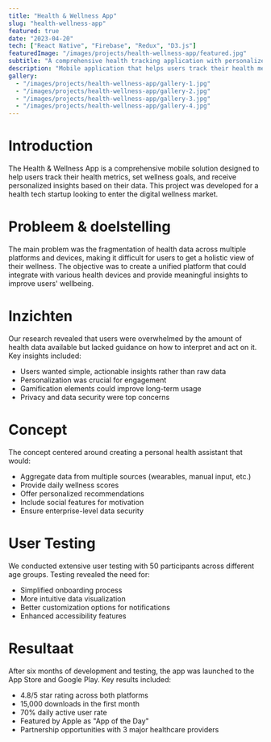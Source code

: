 ```yaml
---
title: "Health & Wellness App"
slug: "health-wellness-app"
featured: true
date: "2023-04-20"
tech: ["React Native", "Firebase", "Redux", "D3.js"]
featuredImage: "/images/projects/health-wellness-app/featured.jpg"
subtitle: "A comprehensive health tracking application with personalized insights"
description: "Mobile application that helps users track their health metrics and receive personalized wellness recommendations"
gallery:
  - "/images/projects/health-wellness-app/gallery-1.jpg"
  - "/images/projects/health-wellness-app/gallery-2.jpg"
  - "/images/projects/health-wellness-app/gallery-3.jpg"
  - "/images/projects/health-wellness-app/gallery-4.jpg"
---
```


# Introduction

The Health & Wellness App is a comprehensive mobile solution designed to help users track their health metrics, set wellness goals, and receive personalized insights based on their data. This project was developed for a health tech startup looking to enter the digital wellness market.

# Probleem & doelstelling

The main problem was the fragmentation of health data across multiple platforms and devices, making it difficult for users to get a holistic view of their wellness. The objective was to create a unified platform that could integrate with various health devices and provide meaningful insights to improve users' wellbeing.

# Inzichten

Our research revealed that users were overwhelmed by the amount of health data available but lacked guidance on how to interpret and act on it. Key insights included:
- Users wanted simple, actionable insights rather than raw data
- Personalization was crucial for engagement
- Gamification elements could improve long-term usage
- Privacy and data security were top concerns

# Concept

The concept centered around creating a personal health assistant that would:
- Aggregate data from multiple sources (wearables, manual input, etc.)
- Provide daily wellness scores
- Offer personalized recommendations
- Include social features for motivation
- Ensure enterprise-level data security

# User Testing

We conducted extensive user testing with 50 participants across different age groups. Testing revealed the need for:
- Simplified onboarding process
- More intuitive data visualization
- Better customization options for notifications
- Enhanced accessibility features

# Resultaat

After six months of development and testing, the app was launched to the App Store and Google Play. Key results included:
- 4.8/5 star rating across both platforms
- 15,000 downloads in the first month
- 70% daily active user rate
- Featured by Apple as "App of the Day"
- Partnership opportunities with 3 major healthcare providers